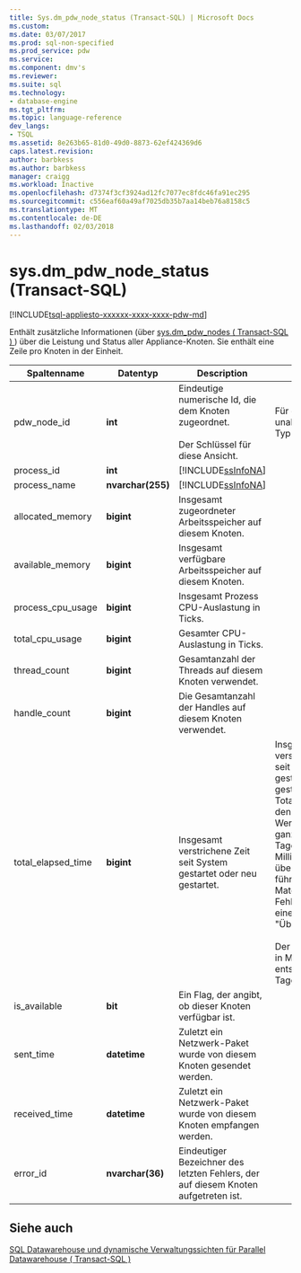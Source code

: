 ```yaml
---
title: Sys.dm_pdw_node_status (Transact-SQL) | Microsoft Docs
ms.custom: 
ms.date: 03/07/2017
ms.prod: sql-non-specified
ms.prod_service: pdw
ms.service: 
ms.component: dmv's
ms.reviewer: 
ms.suite: sql
ms.technology:
- database-engine
ms.tgt_pltfrm: 
ms.topic: language-reference
dev_langs:
- TSQL
ms.assetid: 8e263b65-81d0-49d0-8873-62ef424369d6
caps.latest.revision: 
author: barbkess
ms.author: barbkess
manager: craigg
ms.workload: Inactive
ms.openlocfilehash: d7374f3cf3924ad12fc7077ec8fdc46fa91ec295
ms.sourcegitcommit: c556eaf60a49af7025db35b7aa14beb76a8158c5
ms.translationtype: MT
ms.contentlocale: de-DE
ms.lasthandoff: 02/03/2018
---
```

# <a name="sysdmpdwnodestatus-transact-sql"></a>sys.dm_pdw_node_status (Transact-SQL)
[!INCLUDE[tsql-appliesto-xxxxxx-xxxx-xxxx-pdw-md](../../includes/tsql-appliesto-xxxxxx-xxxx-xxxx-pdw-md.md)]

  Enthält zusätzliche Informationen (über [sys.dm_pdw_nodes &#40; Transact-SQL &#41; ](../../relational-databases/system-dynamic-management-views/sys-dm-pdw-nodes-transact-sql.md)) über die Leistung und Status aller Appliance-Knoten. Sie enthält eine Zeile pro Knoten in der Einheit.  
  
|Spaltenname|Datentyp|Description|Bereich|  
|-----------------|---------------|-----------------|-----------|  
|pdw_node_id|**int**|Eindeutige numerische Id, die dem Knoten zugeordnet.<br /><br /> Der Schlüssel für diese Ansicht.|Für die Appliance, unabhängig vom Typ eindeutig.|  
|process_id|**int**|[!INCLUDE[ssInfoNA](../../includes/ssinfona-md.md)]||  
|process_name|**nvarchar(255)**|[!INCLUDE[ssInfoNA](../../includes/ssinfona-md.md)]||  
|allocated_memory|**bigint**|Insgesamt zugeordneter Arbeitsspeicher auf diesem Knoten.||  
|available_memory|**bigint**|Insgesamt verfügbare Arbeitsspeicher auf diesem Knoten.||  
|process_cpu_usage|**bigint**|Insgesamt Prozess CPU-Auslastung in Ticks.||  
|total_cpu_usage|**bigint**|Gesamter CPU-Auslastung in Ticks.||  
|thread_count|**bigint**|Gesamtanzahl der Threads auf diesem Knoten verwendet.||  
|handle_count|**bigint**|Die Gesamtanzahl der Handles auf diesem Knoten verwendet.||  
|total_elapsed_time|**bigint**|Insgesamt verstrichene Zeit seit System gestartet oder neu gestartet.|Insgesamt verstrichene Zeit seit System gestartet oder neu gestartet. Wenn Total_elapsed_time den maximalen Wert für eine ganze Zahl (24.8 Tage in Millisekunden) überschreitet, führt es Materialisierung Fehler aufgrund einer dazu, dass "Überlauf".<br /><br /> Der maximale Wert in Millisekunden entspricht 24.8 Tage.|  
|is_available|**bit**|Ein Flag, der angibt, ob dieser Knoten verfügbar ist.||  
|sent_time|**datetime**|Zuletzt ein Netzwerk-Paket wurde von diesem Knoten gesendet werden.||  
|received_time|**datetime**|Zuletzt ein Netzwerk-Paket wurde von diesem Knoten empfangen werden.||  
|error_id|**nvarchar(36)**|Eindeutiger Bezeichner des letzten Fehlers, der auf diesem Knoten aufgetreten ist.||  
  
## <a name="see-also"></a>Siehe auch  
 [SQL Datawarehouse und dynamische Verwaltungssichten für Parallel Datawarehouse &#40; Transact-SQL &#41;](../../relational-databases/system-dynamic-management-views/sql-and-parallel-data-warehouse-dynamic-management-views.md)  
  
  
